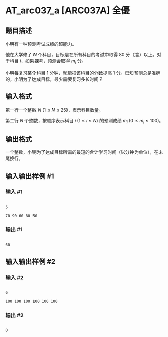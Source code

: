 # AT_arc037_a [ARC037A] 全優

## 题目描述

小明有一种预测考试成绩的超能力。

他在大学修了 $N$ 个科目，目标是在所有科目的考试中取得 $80$ 分（含）以上。对于科目 $i$，如果裸考，预测会取得 $m_i$ 分。

小明每复习某个科目 $1$ 分钟，就能把该科目的分数提高 $1$ 分。已知预测总是准确的，小明为了达成目标，最少需要复习多长时间？

## 输入格式

第一行一个整数 $N$ $(1 \le N \le 25)$，表示科目数量。

第二行 $N$ 个整数，按顺序表示科目 $i$ $(1 \le i \le N)$ 的预测成绩 $m_i$ $(0 \le m_i \le 100)$。

## 输出格式

一个整数，小明为了达成目标所需的最短的合计学习时间（以分钟为单位），在末尾换行。

## 输入输出样例 #1

### 输入 #1

```
5
70 90 60 80 50
```

### 输出 #1

```
60
```

## 输入输出样例 #2

### 输入 #2

```
6
100 100 100 100 100 100
```

### 输出 #2

```
0
```